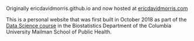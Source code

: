 Originally ericdavidmorris.github.io and now hosted at [ericdavidmorris.com](http://ericdavidmorris.com)

This is a personal website that was first built in October 2018 as part of the [Data Science course](http://p8105.com/index.html) in the Biostatistics Department of the Columbia University Mailman School of Public Health. 
